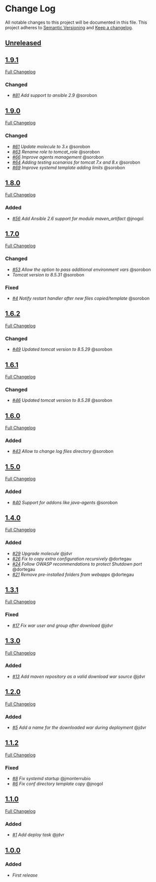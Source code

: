 # Change Log
All notable changes to this project will be documented in this file.
This project adheres to [Semantic Versioning](http://semver.org/) and [Keep a changelog](https://github.com/olivierlacan/keep-a-changelog).

## [Unreleased](https://github.com/idealista/tomcat_role/tree/develop)
## [1.9.1](https://github.com/idealista/tomcat_role/tree/1.9.1)
[Full Changelog](https://github.com/idealista/tomcat_role/compare/1.9.0...1.9.1)
### Changed
- *[#81](https://github.com/idealista/tomcat_role/issues/81) Add support to ansible 2.9* @sorobon

## [1.9.0](https://github.com/idealista/tomcat_role/tree/1.9.0)
[Full Changelog](https://github.com/idealista/tomcat_role/compare/1.8.0...1.9.0)
### Changed
- *[#61](https://github.com/idealista/tomcat_role/issues/61) Update molecule to 3.x* @sorobon
- *[#63](https://github.com/idealista/tomcat_role/issues/63) Rename role to tomcat_role* @sorobon
- *[#66](https://github.com/idealista/tomcat_role/issues/66) Improve agents management* @sorobon
- *[#64](https://github.com/idealista/tomcat_role/issues/64) Adding testing scenarios for tomcat 7.x and 8.x* @sorobon
- *[#69](https://github.com/idealista/tomcat_role/issues/69) Improve systemd template adding limits* @sorobon

## [1.8.0](https://github.com/idealista/tomcat_role/tree/1.8.0)
[Full Changelog](https://github.com/idealista/tomcat_role/compare/1.7.0...1.8.0)
### Added
- *[#56](https://github.com/idealista/tomcat_role/issues/56) Add Ansible 2.6 support for module maven_artifact* @jnogol

## [1.7.0](https://github.com/idealista/tomcat_role/tree/1.7.0)
[Full Changelog](https://github.com/idealista/tomcat_role/compare/1.6.2...1.7.0)
### Changed
- *[#53](https://github.com/idealista/tomcat_role/issues/53) Allow the option to pass additional environment vars* @sorobon
- *Tomcat version to 8.5.31* @sorobon
### Fixed
- *[#4](https://github.com/idealista/tomcat_role/issues/4) Notify restart handler after new files copied/template* @sorobon

## [1.6.2](https://github.com/idealista/tomcat_role/tree/1.6.2)
[Full Changelog](https://github.com/idealista/tomcat_role/compare/1.6.1...1.6.2)
### Changed
- *[#49](https://github.com/idealista/tomcat_role/issues/49) Updated tomcat version to 8.5.29* @sorobon

## [1.6.1](https://github.com/idealista/tomcat_role/tree/1.6.1)
[Full Changelog](https://github.com/idealista/tomcat_role/compare/1.6.0...1.6.1)
### Changed
- *[#46](https://github.com/idealista/tomcat_role/issues/46) Updated tomcat version to 8.5.28* @sorobon

## [1.6.0](https://github.com/idealista/tomcat_role/tree/1.6.0)
[Full Changelog](https://github.com/idealista/tomcat_role/compare/1.5.0...1.6.0)
### Added
- *[#43](https://github.com/idealista/tomcat_role/issues/43) Allow to change log files directory* @sorobon

## [1.5.0](https://github.com/idealista/tomcat_role/tree/1.5.0)
[Full Changelog](https://github.com/idealista/tomcat_role/compare/1.4.0...1.5.0)
### Added
- *[#40](https://github.com/idealista/tomcat_role/issues/40) Support for addons like java-agents* @sorobon

## [1.4.0](https://github.com/idealista/tomcat_role/tree/1.4.0)
[Full Changelog](https://github.com/idealista/tomcat_role/compare/1.3.1...1.4.0)
### Added
- *[#29](https://github.com/idealista/tomcat_role/issues/29) Upgrade molecule* @jdvr
- *[#26](https://github.com/idealista/tomcat_role/issues/26) Fix to copy extra configuration recursively* @dortegau
- *[#24](https://github.com/idealista/tomcat_role/issues/24) Follow OWASP recommendations to protect Shutdown port* @dortegau
- *[#21](https://github.com/idealista/tomcat_role/issues/21) Remove pre-installed folders from webapps* @dortegau

## [1.3.1](https://github.com/idealista/tomcat_role/tree/1.3.1)
[Full Changelog](https://github.com/idealista/tomcat_role/compare/1.3.0...1.3.1)
### Fixed
- *[#17](https://github.com/idealista/tomcat_role/issues/17) Fix war user and group after download* @jdvr

## [1.3.0](https://github.com/idealista/tomcat_role/tree/1.3.0)
[Full Changelog](https://github.com/idealista/tomcat_role/compare/1.2.0...1.3.0)
### Added
- *[#13](https://github.com/idealista/tomcat_role/issues/13) Add maven repository as a valid download war source* @jdvr

## [1.2.0](https://github.com/idealista/tomcat_role/tree/1.2.0)
[Full Changelog](https://github.com/idealista/tomcat_role/compare/1.1.2...1.2.0)
### Added
- *[#5](https://github.com/idealista/tomcat_role/issues/5) Add a name for the downloaded war during deployment* @jdvr

## [1.1.2](https://github.com/idealista/tomcat_role/tree/1.1.2)
[Full Changelog](https://github.com/idealista/tomcat_role/compare/1.1.0...1.1.2)
### Fixed
- *[#8](https://github.com/idealista/tomcat_role/issues/8) Fix systemd startup* @jmonterrubio
- *[#6](https://github.com/idealista/tomcat_role/issues/6) Fix conf directory template copy* @jnogol

## [1.1.0](https://github.com/idealista/tomcat_role/tree/1.1.0)
[Full Changelog](https://github.com/idealista/tomcat_role/compare/1.0.0...1.1.0)
### Added
- *[#1](https://github.com/idealista/tomcat_role/issues/1) Add deploy task* @jdvr


## [1.0.0](https://github.com/idealista/tomcat_role/tree/1.0.0)
### Added
- *First release*

